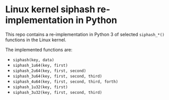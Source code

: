 # Linux kernel siphash re-implementation in Python

This repo contains a re-implementation in Python 3 of selected `siphash_*()` functions in the Linux kernel.

The implemented functions are:

- `siphash(key, data)`
- `siphash_1u64(key, first)`
- `siphash_2u64(key, first, second)`
- `siphash_3u64(key, first, second, third)`
- `siphash_4u64(key, first, second, third, forth)`
- `siphash_1u32(key, first)`
- `siphash_3u32(key, first, second, third)`
